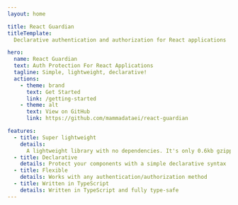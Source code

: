 ```yaml
---
layout: home

title: React Guardian
titleTemplate:
  Declarative authentication and authorization for React applications

hero:
  name: React Guardian
  text: Auth Protection For React Applications
  tagline: Simple, lightweight, declarative!
  actions:
    - theme: brand
      text: Get Started
      link: /getting-started
    - theme: alt
      text: View on GitHub
      link: https://github.com/mammadataei/react-guardian

features:
  - title: Super lightweight
    details:
      A lightweight library with no dependencies. It's only 0.6kb gzipped!
  - title: Declarative
    details: Protect your components with a simple declarative syntax
  - title: Flexible
    details: Works with any authentication/authorization method
  - title: Written in TypeScript
    details: Written in TypeScript and fully type-safe
---
```

